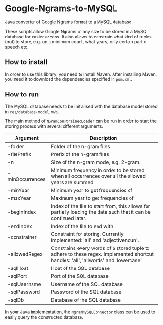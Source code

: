 # Google-Ngrams-to-MySQL

Java converter of Google Ngrams format to a MySQL database

These scripts allow Google Ngrams of any size to be stored in a MySQL database for easier access.
It also allows to constrain what kind of tuples (not) to store, e.g. on a minimum count, what years, only certain part of speech etc.

## How to install

In order to use this library, you need to install [Maven](https://maven.apache.org/).
After installing Maven, you need it to download the dependencies specified in `pom.xml`.

## How to run

The MySQL database needs to be initialised with the database model stored in `res/database-model.mwb`.

The main method of `NGramConstrainedLoader` can be run in order to start the storing process with several different arguments.

| Argument      | Description               |
| --------------- |---------------------------|
|-folder | Folder of the n-gram files|
|-filePrefix | Prefix of the n-gram files|
|-n | Size of the n-gram mode, e.g. 2-gram.|
|-minOccurrences | Minimum frequency in order to be stored when all occurrences over all the allowed years are summed|
|-minYear | Minimum year to get frequencies of|
|-maxYear | Maximum year to get frequencies of|
|-beginIndex | Index of the file to start from, this allows for partially loading the data such that it can be continued later. |
|-endIndex | Index of the file to end with|
|-constrainer | Constraint for storing. Currently implemented: 'all' and 'adjectivenoun'.|
|-allowedRegex | Constrains every words of a stored tuple to adhere to these regex. Implemented shortcut handles: 'all', 'allwords' and 'lowercase'|
|-sqlHost | Host of the SQL database|
|-sqlPort | Port of the SQL database|
|-sqlUsername | Username of the SQL database|
|-sqlPassword | Password of the SQL database|
|-sqlDb | Database of the SQL database|


In your Java implementation, the `NgramMySQLConnector` class can be used to easily query the constructed database.
